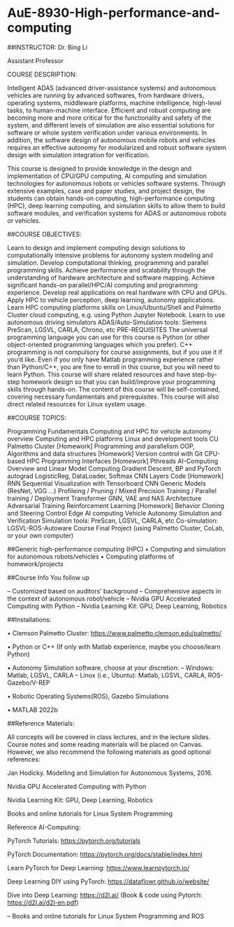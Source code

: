 # AuE-8930-High-performance-and-computing

##INSTRUCTOR:
Dr. Bing Li

Assistant Professor

COURSE DESCRIPTION:

Intelligent ADAS (advanced driver-assistance systems) and autonomous vehicles are running by advanced softwares, from hardware drivers, operating systems, middleware platforms, machine intelligence, high-level tasks, to human-machine interface. Efficient and robust computing are becoming more and more critical for the functionality and safety of the system, and different levels of simulation are also essential solutions for software or whole system verification under various environments. In addition, the software design of autonomous mobile robots and vehicles requires an effective autonomy for modularized and robust software system design with simulation integration for verification.

This course is designed to provide knowledge in the design and implementation of CPU/GPU computing, AI computing and simulation technologies for autonomous robots or vehicles software systems. Through extensive examples, case and paper studies, and project design, the students can obtain hands-on computing, high-performance computing (HPC), deep learning computing, and simulation skills to allow them to build software modules, and verification systems for ADAS or autonomous robots or vehicles.

##COURSE OBJECTIVES:

Learn to design and implement computing design solutions to computationally intensive problems for autonomy system modeling and simulation.
Develop computational thinking, programming and parallel programming skills.
Achieve performance and scalability through the understanding of hardware architecture and software mapping.
Achieve significant hands-on parallel/HPC/AI computing and programming experience.
Develop real applications on real hardware with CPU and GPUs.
Apply HPC to vehicle perception, deep learning, autonomy applications.
Learn HPC computing platforms skills on Linux/Ubuntu/Shell and Palmetto Cluster cloud computing, e.g. using Python Jupyter Notebook.
Learn to use autonomous driving simulators
ADAS/Auto-Simulation tools: Siemens PreScan, LGSVL, CARLA, Chrono, etc
PRE-REQUISITES
The universal programming language you can use for this course is Python (or other object-oriented programming languages which you prefer). C++ programming is not compulsory for course assignments, but if you use it if you’d like.
Even if you only have Matlab programming experience rather than Python/C++, you are fine to enroll in this course, but you will need to learn Python. This course will share related resources and have step-by-step homework design so that you can build/improve your programming skills through hands-on.
The content of this course will be self-contained, covering necessary fundamentals and prerequisites. This course will also direct related resources for Linux system usage.

##COURSE TOPICS:

Programming Fundamentals
Computing and HPC for vehicle autonomy overview
Computing and HPC platforms
Linux and development tools
CU Palmetto Cluster [Homework]
Programming and parallelism
OOP, Algorithms and data structures [Homework]
Version control with Git
CPU-based HPC Programming Interfaces [Homework]
Pthreads
AI-Computing
Overview and Linear Model Computing
Gradient Descent, BP and PyTorch autograd
LogisticReg, DataLoader, Softmax
CNN Layers Code [Homework]
RNN Sequential
Visualization with Tensorboard
CNN Generic Models (ResNet, VGG ...)
Profileing / Pruning / Mixed Precision Training / Parallel training / Deployment
Transformer
GNN, VAE and NAS Architecture
Adversarial Training
Reinforcement Learning [Homework]
Behavior Cloning and Steering Control
Edge AI computing
Vehicle Autonomy Simulation and Verification
Simulation tools: PreScan, LGSVL, CARLA, etc
Co-simulation: LGSVL-ROS-Autoware
Course Final Project (using Palmetto Cluster, CoLab, or your own computer)

##Generic high-performance computing (HPC)
• Computing and simulation for autonomous robots/vehicles
• Computing platforms of homework/projects

##Course Info You follow up

– Customized based on auditors’ background
– Comprehensive aspects in the context of autonomous robot/vehicle
– Nvidia GPU Accelerated Computing with Python
– Nvidia Learning Kit: GPU, Deep Learning, Robotics

##Installations:

• Clemson Palmetto Cluster: https://www.palmetto.clemson.edu/palmetto/

• Python or C++ (If only with Matlab experience, maybe you choose/learn Python)

• Autonomy Simulation software, choose at your discretion:
– Windows: Matlab, LGSVL, CARLA
– Linux (i.e., Ubuntu): Matlab, LGSVL, CARLA, ROS-Gazebo/V-REP

• Robotic Operating Systems(ROS), Gazebo Simulations

• MATLAB 2022b

##Reference Materials:

All concepts will be covered in class lectures, and in the lecture slides. Course notes and some reading materials will be placed on Canvas. However, we also recommend the following materials as good optional references:

Jan Hodicky. Modelling and Simulation for Autonomous Systems, 2016.

Nvidia GPU Accelerated Computing with Python

Nvidia Learning Kit: GPU, Deep Learning, Robotics

Books and online tutorials for Linux System Programming

Reference AI-Computing:

PyTorch Tutorials: https://pytorch.org/tutorials 

PyTorch Documentation: https://pytorch.org/docs/stable/index.html 

Learn PyTorch for Deep Learning: https://www.learnpytorch.io/ 

Deep Learning DIY using PyTorch: https://dataflowr.github.io/website/ 

Dive into Deep Learning: https://d2l.ai/ 
(Book & code using Pytorch: https://d2l.ai/d2l-en.pdf)

– Books and online tutorials for Linux System Programming and ROS
